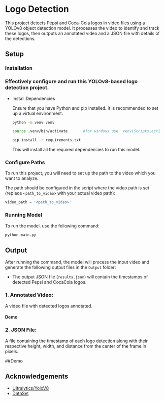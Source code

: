 # Logo Detection 

This project detects Pepsi and Coca-Cola logos in video files using a YOLOv8 object detection model. It processes the video to identify and track these logos, then outputs an annotated video and a JSON file with details of the detections.


## Setup

### Installation

### Effectively configure and run this YOLOv8-based logo detection project.
    
- Install Dependencies

    Ensure that you have Python and pip installed. 
    It is recommended to set up a virtual environment. 

    ```bash
    python -m venv venv
    ```
    ```bash
    source .venv/bin/activate       #for windows use  venv\Scripts\activate     
    ```
    ```bash
    pip install -r requirements.txt
    ```

    This will install all the required dependencies to run this model.


 ### Configure Paths 

To run this project, you will need to set up the path to the video which you want to analyze. 

The path should be configured in the script where the video path is set (replace `<path_to_video>` with your actual video path):

```python
video_path = '<path_to_video>'
```
<!-- !https://github.com/Nikhilpedada/Logo_Detection/blob/0f06541f8b63ad826f2b2c2475feb4598787252e/Screenshot%20(13).png -->

### Running Model

To run the model, use the following command:

```bash
python main.py
```
## Output 

After running the command, the model will process the input video and generate the following output files in the `Output` folder:
- The output JSON file (`results.json`) will contain the timestamps of detected Pepsi and CocaCola logos.

### 1. **Annotated Video**: 
A video file with detected logos annotated.

#### Demo
   <!-- This is the link for the demo video :[ https://drive.google.com/drive/folders/1Fv7yraqVynzzHx4NmnAy-0uqAMt7R2js?usp=drive_link ](https://drive.google.com/file/d/15ouOTf5vbw7jB2W3ffGtIQgZXPpViLi9/view?usp=drive_link)-->
### 2. **JSON File**: 
A file containing the timestamp of each logo detection along with their respective height, width, and distance from the center of the frame in pixels.
<!-- results.json-->
##Demo
<!--https://github.com/Nikhilpedada/Logo_Detection/blob/a550f359f48ef7d716f95d97c967522a45764d89/output_image.jpg-->
## Acknowledgements

 - [Ultralytics/YoloV8](https://github.com/ultralytics/ultralytics)
 - [DataSet](https://universe.roboflow.com/advait-dongre/pepsi-cocacola-images/dataset/1)


